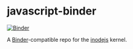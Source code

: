 # javascript-binder

[![Binder](http://mybinder.org/badge.svg)](http://beta.mybinder.org/v2/gh/gnestor/javascript-binder/master)

A [Binder](https://mybinder.org/)-compatible repo for the [inodejs](https://github.com/nteract/inodejs) kernel.
